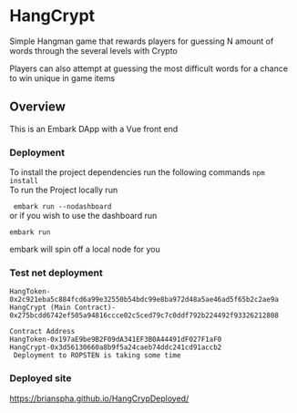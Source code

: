# HangCrypt
Simple Hangman game that rewards players for guessing N amount of words through the several levels with Crypto 

Players can also attempt at guessing the most difficult words for a chance to win unique in game items


## Overview

This is an Embark DApp with a Vue front end

### Deployment
To install the project dependencies run the following commands
```npm install``` <br>
To run the Project locally run

``` embark run --nodashboard```
<br> or if you wish to use the dashboard run

```embark run ```

embark will spin off a local node for you


### Test net deployment
```Tx Hash
HangToken- 0x2c921eba5c884fcd6a99e32550b54bdc99e8ba972d48a5ae46ad5f65b2c2ae9a 
HangCrypt (Main Contract)- 0x275bcdd6742ef505a94816ccce02c5ced79c7c0ddf792b224492f93326212808   

Contract Address
HangToken-0x197aE9be9B2F09dA341EF3B0A44491dF027F1aF0
HangCrypt-0x3d56130660a8b9f5a24caeb74ddc241cd91accb2
 Deployment to ROPSTEN is taking some time 
 ```
 
 ### Deployed site
 
 https://brianspha.github.io/HangCrypDeployed/
 
